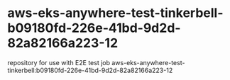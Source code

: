 # aws-eks-anywhere-test-tinkerbell-b09180fd-226e-41bd-9d2d-82a82166a223-12
repository for use with E2E test job aws-eks-anywhere-test-tinkerbell:b09180fd-226e-41bd-9d2d-82a82166a223-12
